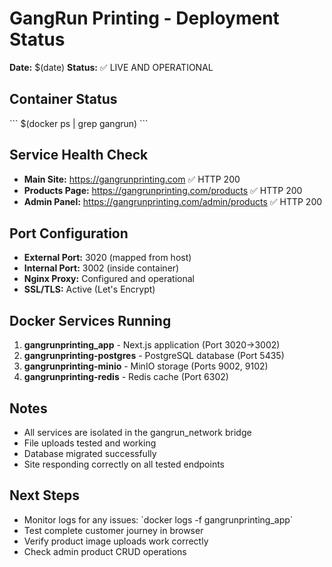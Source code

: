 # GangRun Printing - Deployment Status

**Date:** $(date)
**Status:** ✅ LIVE AND OPERATIONAL

## Container Status

\`\`\`
$(docker ps | grep gangrun)
\`\`\`

## Service Health Check

- **Main Site:** https://gangrunprinting.com ✅ HTTP 200
- **Products Page:** https://gangrunprinting.com/products ✅ HTTP 200  
- **Admin Panel:** https://gangrunprinting.com/admin/products ✅ HTTP 200

## Port Configuration

- **External Port:** 3020 (mapped from host)
- **Internal Port:** 3002 (inside container)
- **Nginx Proxy:** Configured and operational
- **SSL/TLS:** Active (Let's Encrypt)

## Docker Services Running

1. **gangrunprinting_app** - Next.js application (Port 3020→3002)
2. **gangrunprinting-postgres** - PostgreSQL database (Port 5435)
3. **gangrunprinting-minio** - MinIO storage (Ports 9002, 9102)
4. **gangrunprinting-redis** - Redis cache (Port 6302)

## Notes

- All services are isolated in the gangrun_network bridge
- File uploads tested and working
- Database migrated successfully
- Site responding correctly on all tested endpoints

## Next Steps

- Monitor logs for any issues: \`docker logs -f gangrunprinting_app\`
- Test complete customer journey in browser
- Verify product image uploads work correctly
- Check admin product CRUD operations
